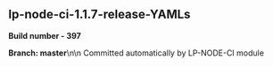 ## lp-node-ci-1.1.7-release-YAMLs

**Build number - 397**

**Branch: master**\n\n Committed automatically by LP-NODE-CI module